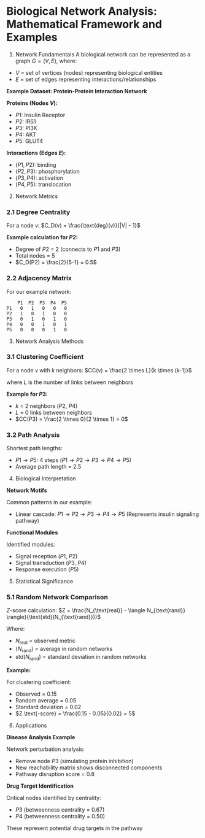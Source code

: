 # Biological Network Analysis: Mathematical Framework and Examples

1. Network Fundamentals
A biological network can be represented as a graph $G = (V, E)$, where:

- $V$ = set of vertices (nodes) representing biological entities
- $E$ = set of edges representing interactions/relationships

**Example Dataset: Protein-Protein Interaction Network**

**Proteins (Nodes $V$):**
- $P1$: Insulin Receptor
- $P2$: IRS1
- $P3$: PI3K
- $P4$: AKT
- $P5$: GLUT4

**Interactions (Edges $E$):**
- $(P1,P2)$: binding
- $(P2,P3)$: phosphorylation
- $(P3,P4)$: activation
- $(P4,P5)$: translocation

2. Network Metrics

### 2.1 Degree Centrality
For a node $v$: $C_D(v) = \frac{\text{deg}(v)}{|V| - 1}$

**Example calculation for $P2$:**

- Degree of $P2$ = 2 (connects to $P1$ and $P3$)
- Total nodes = 5
- $C_D(P2) = \frac{2}{5-1} = 0.5$

### 2.2 Adjacency Matrix
For our example network:

```
    P1  P2  P3  P4  P5
P1   0   1   0   0   0
P2   1   0   1   0   0
P3   0   1   0   1   0
P4   0   0   1   0   1
P5   0   0   0   1   0
```

3. Network Analysis Methods

### 3.1 Clustering Coefficient
For a node $v$ with $k$ neighbors: $CC(v) = \frac{2 \times L}{k \times (k-1)}$

where $L$ is the number of links between neighbors

**Example for $P3$:**

- $k$ = 2 neighbors ($P2$, $P4$)
- $L$ = 0 links between neighbors
- $CC(P3) = \frac{2 \times 0}{2 \times 1} = 0$

### 3.2 Path Analysis
Shortest path lengths:

- $P1 \rightarrow P5$: 4 steps ($P1 \rightarrow P2 \rightarrow P3 \rightarrow P4 \rightarrow P5$)
- Average path length = 2.5

4. Biological Interpretation

**Network Motifs**

Common patterns in our example:

- Linear cascade: $P1 \rightarrow P2 \rightarrow P3 \rightarrow P4 \rightarrow P5$ (Represents insulin signaling pathway)

**Functional Modules**

Identified modules:

- Signal reception ($P1$, $P2$)
- Signal transduction ($P3$, $P4$)
- Response execution ($P5$)

5. Statistical Significance

### 5.1 Random Network Comparison
$Z$-score calculation: $Z = \frac{N_{\text{real}} - \langle N_{\text{rand}} \rangle}{\text{std}(N_{\text{rand}})}$

Where:

- $N_{\text{real}}$ = observed metric
- $\langle N_{\text{rand}} \rangle$ = average in random networks
- $\text{std}(N_{\text{rand}})$ = standard deviation in random networks

**Example:**

For clustering coefficient:

- Observed = 0.15
- Random average = 0.05
- Standard deviation = 0.02
- $Z \text{-score} = \frac{0.15 - 0.05}{0.02} = 5$

6. Applications

**Disease Analysis Example**

Network perturbation analysis:

- Remove node $P3$ (simulating protein inhibition)
- New reachability matrix shows disconnected components
- Pathway disruption score = 0.8

**Drug Target Identification**

Critical nodes identified by centrality:

- $P3$ (betweenness centrality = 0.67)
- $P4$ (betweenness centrality = 0.50)

These represent potential drug targets in the pathway
